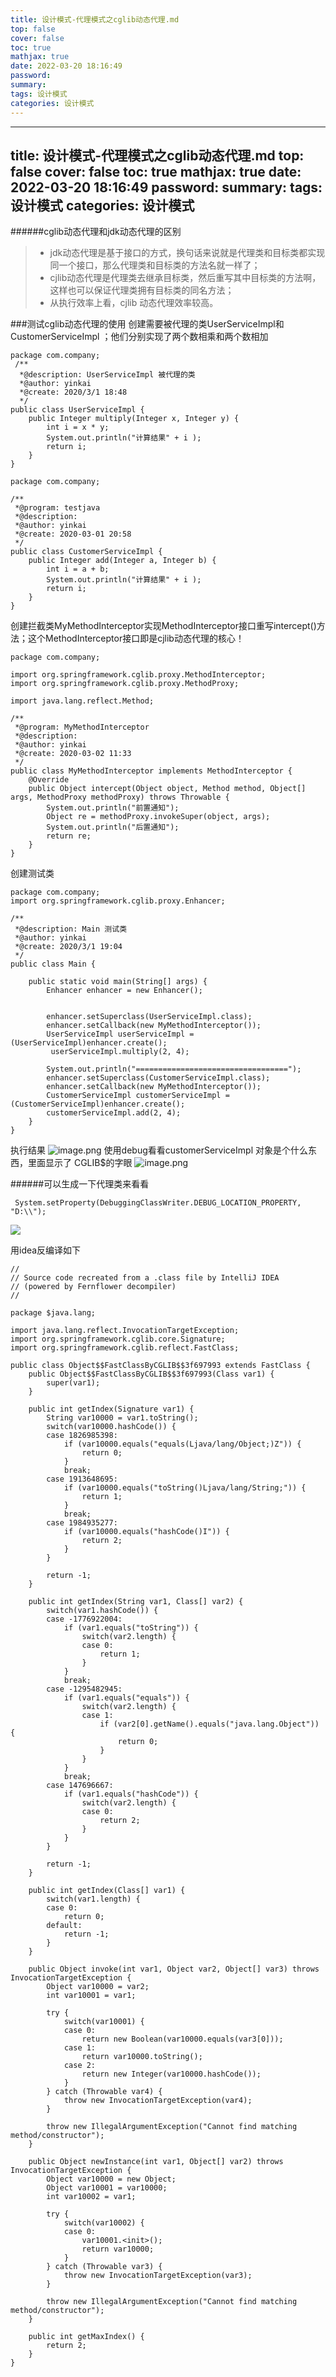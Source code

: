 ```yaml
---
title: 设计模式-代理模式之cglib动态代理.md
top: false
cover: false
toc: true
mathjax: true
date: 2022-03-20 18:16:49
password:
summary:
tags: 设计模式
categories: 设计模式
---
```

---
title: 设计模式-代理模式之cglib动态代理.md
top: false
cover: false
toc: true
mathjax: true
date: 2022-03-20 18:16:49
password:
summary:
tags: 设计模式
categories: 设计模式
---
######cglib动态代理和jdk动态代理的区别
>- jdk动态代理是基于接口的方式，换句话来说就是代理类和目标类都实现同一个接口，那么代理类和目标类的方法名就一样了；
>- cjlib动态代理是代理类去继承目标类，然后重写其中目标类的方法啊，这样也可以保证代理类拥有目标类的同名方法；
>- 从执行效率上看，cjlib 动态代理效率较高。




###测试cglib动态代理的使用
创建需要被代理的类UserServiceImpl和CustomerServiceImpl ；他们分别实现了两个数相乘和两个数相加
~~~
package com.company;
 /**
  *@description: UserServiceImpl 被代理的类
  *@author: yinkai
  *@create: 2020/3/1 18:48
  */
public class UserServiceImpl {
    public Integer multiply(Integer x, Integer y) {
        int i = x * y;
        System.out.println("计算结果" + i );
        return i;
    }
}

package com.company;

/**
 *@program: testjava
 *@description:
 *@author: yinkai
 *@create: 2020-03-01 20:58
 */
public class CustomerServiceImpl {
    public Integer add(Integer a, Integer b) {
        int i = a + b;
        System.out.println("计算结果" + i );
        return i;
    }
}
~~~


创建拦截类MyMethodInterceptor实现MethodInterceptor接口重写intercept()方法；这个MethodInterceptor接口即是cjlib动态代理的核心！

~~~
package com.company;

import org.springframework.cglib.proxy.MethodInterceptor;
import org.springframework.cglib.proxy.MethodProxy;

import java.lang.reflect.Method;

/**
 *@program: MyMethodInterceptor
 *@description:
 *@author: yinkai
 *@create: 2020-03-02 11:33
 */
public class MyMethodInterceptor implements MethodInterceptor {
    @Override
    public Object intercept(Object object, Method method, Object[] args, MethodProxy methodProxy) throws Throwable {
        System.out.println("前置通知");
        Object re = methodProxy.invokeSuper(object, args);
        System.out.println("后置通知");
        return re;
    }
}
~~~

创建测试类

~~~
package com.company;
import org.springframework.cglib.proxy.Enhancer;

/**
 *@description: Main 测试类
 *@author: yinkai
 *@create: 2020/3/1 19:04
 */
public class Main {

    public static void main(String[] args) {
        Enhancer enhancer = new Enhancer();


        enhancer.setSuperclass(UserServiceImpl.class);
        enhancer.setCallback(new MyMethodInterceptor());
        UserServiceImpl userServiceImpl = (UserServiceImpl)enhancer.create();
         userServiceImpl.multiply(2, 4);

        System.out.println("==================================");
        enhancer.setSuperclass(CustomerServiceImpl.class);
        enhancer.setCallback(new MyMethodInterceptor());
        CustomerServiceImpl customerServiceImpl = (CustomerServiceImpl)enhancer.create();
        customerServiceImpl.add(2, 4);
    }
}
~~~

执行结果
![image.png](https://upload-images.jianshu.io/upload_images/13965490-5505f419e57d7c64.png?imageMogr2/auto-orient/strip%7CimageView2/2/w/1240)
使用debug看看customerServiceImpl 对象是个什么东西，里面显示了 CGLIB$的字眼
![image.png](https://upload-images.jianshu.io/upload_images/13965490-3b883a28f2c7549e.png?imageMogr2/auto-orient/strip%7CimageView2/2/w/1240)


######可以生成一下代理类来看看

~~~
 System.setProperty(DebuggingClassWriter.DEBUG_LOCATION_PROPERTY, "D:\\");
~~~
![](https://upload-images.jianshu.io/upload_images/13965490-eaf4a69695b0a7e6.png?imageMogr2/auto-orient/strip%7CimageView2/2/w/1240)

用idea反编译如下
~~~
//
// Source code recreated from a .class file by IntelliJ IDEA
// (powered by Fernflower decompiler)
//

package $java.lang;

import java.lang.reflect.InvocationTargetException;
import org.springframework.cglib.core.Signature;
import org.springframework.cglib.reflect.FastClass;

public class Object$$FastClassByCGLIB$$3f697993 extends FastClass {
    public Object$$FastClassByCGLIB$$3f697993(Class var1) {
        super(var1);
    }

    public int getIndex(Signature var1) {
        String var10000 = var1.toString();
        switch(var10000.hashCode()) {
        case 1826985398:
            if (var10000.equals("equals(Ljava/lang/Object;)Z")) {
                return 0;
            }
            break;
        case 1913648695:
            if (var10000.equals("toString()Ljava/lang/String;")) {
                return 1;
            }
            break;
        case 1984935277:
            if (var10000.equals("hashCode()I")) {
                return 2;
            }
        }

        return -1;
    }

    public int getIndex(String var1, Class[] var2) {
        switch(var1.hashCode()) {
        case -1776922004:
            if (var1.equals("toString")) {
                switch(var2.length) {
                case 0:
                    return 1;
                }
            }
            break;
        case -1295482945:
            if (var1.equals("equals")) {
                switch(var2.length) {
                case 1:
                    if (var2[0].getName().equals("java.lang.Object")) {
                        return 0;
                    }
                }
            }
            break;
        case 147696667:
            if (var1.equals("hashCode")) {
                switch(var2.length) {
                case 0:
                    return 2;
                }
            }
        }

        return -1;
    }

    public int getIndex(Class[] var1) {
        switch(var1.length) {
        case 0:
            return 0;
        default:
            return -1;
        }
    }

    public Object invoke(int var1, Object var2, Object[] var3) throws InvocationTargetException {
        Object var10000 = var2;
        int var10001 = var1;

        try {
            switch(var10001) {
            case 0:
                return new Boolean(var10000.equals(var3[0]));
            case 1:
                return var10000.toString();
            case 2:
                return new Integer(var10000.hashCode());
            }
        } catch (Throwable var4) {
            throw new InvocationTargetException(var4);
        }

        throw new IllegalArgumentException("Cannot find matching method/constructor");
    }

    public Object newInstance(int var1, Object[] var2) throws InvocationTargetException {
        Object var10000 = new Object;
        Object var10001 = var10000;
        int var10002 = var1;

        try {
            switch(var10002) {
            case 0:
                var10001.<init>();
                return var10000;
            }
        } catch (Throwable var3) {
            throw new InvocationTargetException(var3);
        }

        throw new IllegalArgumentException("Cannot find matching method/constructor");
    }

    public int getMaxIndex() {
        return 2;
    }
}

~~~
